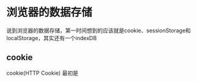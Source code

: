 # 浏览器的数据存储

说到浏览器的数据存储，第一时间想到的应该就是cookie、sessionStorage和localStorage，其实还有一个indexDB

## cookie

cookie(HTTP Cookie) 最初是

